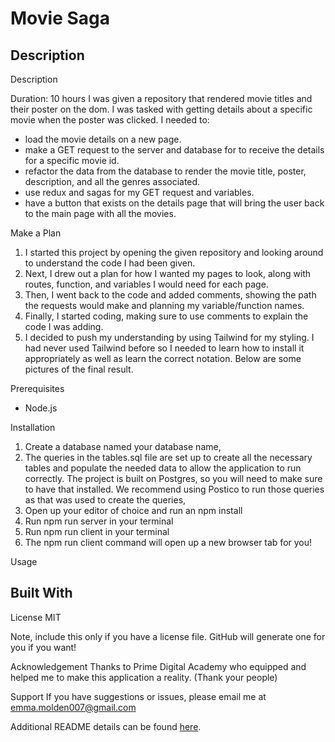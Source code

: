 # Movie Saga


## Description
Description

Duration: 10 hours
I was given a repository that rendered movie titles and their poster on the dom. I was tasked with getting details about a specific movie when the poster was clicked. I needed to: 
- load the movie details on a new page.
- make a GET request to the server and database for to receive the details for a specific movie id.
- refactor the data from the database to render the movie title, poster, description, and all the genres associated.
- use redux and sagas for my GET request and variables.
- have a button that exists on the details page that will bring the user back to the main page with all the movies.


Make a Plan
1. I started this project by opening the given repository and looking around to understand the code I had been given.
2. Next, I drew out a plan for how I wanted my pages to look, along with routes, function, and variables I would need for each page.
3. Then, I went back to the code and added comments, showing the path the requests would make and planning my variable/function names.
4. Finally, I started coding, making sure to use comments to explain the code I was adding.
5. I decided to push my understanding by using Tailwind for my styling. I had never used Tailwind before so I needed to learn how to install it appropriately as well as learn the correct notation. Below are some pictures of the final result.


Prerequisites
- Node.js

Installation
1. Create a database named your database name,
2. The queries in the tables.sql file are set up to create all the necessary tables and populate the needed data to allow the application to run correctly. The project is built on Postgres, so you will need to make sure to have that installed. We recommend using Postico to run those queries as that was used to create the queries,
3. Open up your editor of choice and run an npm install
4. Run npm run server in your terminal
5. Run npm run client in your terminal
6. The npm run client command will open up a new browser tab for you!

Usage

Built With
- 

License
MIT

Note, include this only if you have a license file. GitHub will generate one for you if you want!

Acknowledgement
Thanks to Prime Digital Academy who equipped and helped me to make this application a reality. (Thank your people)

Support
If you have suggestions or issues, please email me at emma.molden007@gmail.com

Additional README details can be found [here](https://github.com/PrimeAcademy/readme-template/blob/master/README.md).
